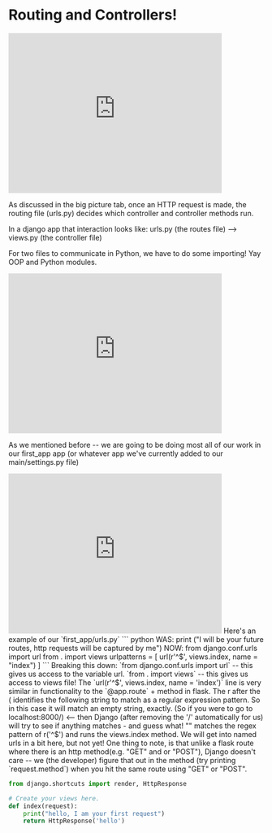 # Routing and Controllers!



<iframe width="420" height="315" src="https://www.youtube.com/embed/6wDux8ueSIA" frameborder="0" allowfullscreen></iframe>

As discussed in the big picture tab, once an HTTP request is made, the routing file (urls.py) decides which controller and controller methods run.

In a django app that interaction looks like: urls.py (the routes file) --> views.py (the controller file)

For two files to communicate in Python, we have to do some importing!   Yay OOP and Python modules.

<iframe width="420" height="315" src="https://www.youtube.com/embed/hdDa35ATofo" frameborder="0" allowfullscreen></iframe>

As we mentioned before -- we are going to be doing most all of our work in our first_app app (or whatever app we've currently added to our main/settings.py file)

<iframe width="420" height="315" src="https://www.youtube.com/embed/hdDa35ATofo" frameborder="0" allowfullscreen></iframe>
Here's an example of our
`first_app/urls.py`
``` python
WAS:
print ("I will be your future routes, http requests will be captured by me")
NOW:
from django.conf.urls import url
from . import views
urlpatterns = [
    url(r'^$', views.index, name = "index")
]
```
Breaking this down:
`from django.conf.urls import url` -- this gives us access to the variable url.
`from . import views` -- this gives us access to views file!
The `url(r'^$', views.index, name = 'index')` line is very similar in functionality to the `@app.route` + method in flask.  The r after the ( identifies the following string to match as a regular expression pattern.  So in this case it will match an empty string, exactly.  (So if you were to go to localhost:8000/) <-- then Django (after removing the '/' automatically for us) will try to see if anything matches - and guess what! "" matches the regex pattern of r('^$') and runs the views.index method.  We will get into named urls in a bit here, but not yet!  One thing to note, is that unlike a flask route where there is an http method(e.g. "GET" and or "POST"), Django doesn't care --  we (the developer) figure that out in the method (try printing `request.method`) when you hit the same route using "GET" or "POST".

```python
from django.shortcuts import render, HttpResponse

# Create your views here.
def index(request):
    print("hello, I am your first request")
    return HttpResponse('hello')
```

